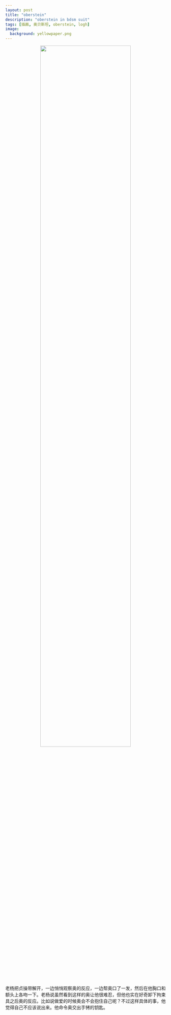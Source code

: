 ```yaml
---
layout: post
title: "oberstein"
description: "oberstein in bdsm suit"
tags: [插画, 奥贝斯坦, oberstein, logh]
image:
  background: yellowpaper.png
---
```


<p align="center"><img src="https://catloveshersweethooman.github.io/readingblog/images/20230823.jpg" width="75%"></p>

老杨把贞操带解开，一边悄悄观察奥的反应，一边帮奥口了一发，然后在他胸口和额头上各吻一下。老杨说虽然看到这样的奥让他很难忍，但他也实在好奇卸下拘束具之后奥的反应。比如说做爱的时候奥会不会抱住自己呢？不过这样具体的事，他觉得自己不应该说出来。他命令奥交出手铐的钥匙。


